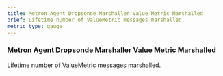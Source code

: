 ```yaml
---
title: Metron Agent Dropsonde Marshaller Value Metric Marshalled
brief: Lifetime number of ValueMetric messages marshalled.
metric_type: gauge
---
```


### Metron Agent Dropsonde Marshaller Value Metric Marshalled

Lifetime number of ValueMetric messages marshalled.